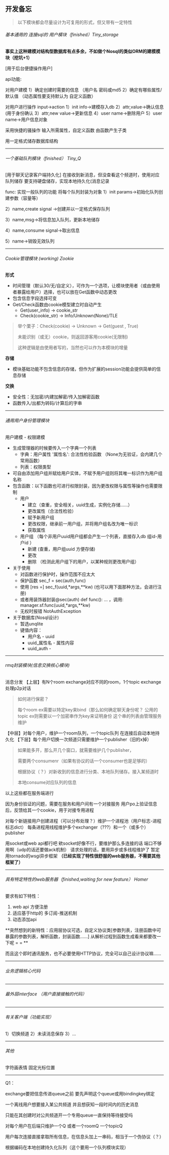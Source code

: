 ## 开发备忘

> 以下模块都会尽量设计为可复用的形式，但又带有一定特性

###### 基本通用的 连接sql的 用户模块（finished）Tiny_storage

**事实上这种建模对结构型数据库有点多余，不如做个Nosql的类似ORM的建模模块（挖坑+1）**

[用于后台便捷操作用户] 

api功能:

对用户建模
1）确定创建时需要的信息 （用户名 密码或md5
2）确定有哪些属性/默认值
（动态属性要支持默认为 自定义函数）

对用户进行操作
input->action
1）init info->建模存入db
2）attr,value->确认信息 (用于身份确认
3）attr,new value->更新信息
4）user name->删除用户
5）user name->用户信息对象


采用快捷的骚操作
输入所需属性，自定义函数
由函数产生子类

用一定格式储存数据库结构

---

###### 一个基础队列模块（finished） Tiny_Q

[用于聊天记录客户端持久化]
在接收到新消息，但没查看这个频道时，使用对应队列储存
要支持硬盘储存，实现本地持久化(消息记录

func:
实现一般队列的功能
将每个队列封装为对象
1）init params->初始化队列创建参数（容量等）

2）name,create signal ->创建并以一定格式保存队列

3）name,msg->将信息加入队列，更新本地储存

4）name,consume signal->取出信息

5）name->销毁无效队列

---

###### Cookie管理模块 (working)  Zookie

**形式**

- 时间管理（默认30/无/自定义），可作为一个选项，让模块使用者（或由使用者暴露给用户）选择，也可以放在Get函数中动态更改
- 包含信息字段选择可变
- Get/Check函数由cookie模型建立时自动产生
  - Get(user_info) -> cookie_str
  - Check(cookie_str) -> Info/Unknown(None)/TLE 

>举个栗子：Check(cookie) -> Unknown -> Get(guest , True) 
>
>未能识别（或无）cookie，则返回游客用cookie(无限制)
>
>这种逻辑是由使用者写的，当然也可以作为本模块的增量

**存储**

- 模块基础功能不包含信息的存储，但作为扩展的session功能会提供简单的信息存储

**交换**

- 安全性：无加密/内建加解密/传入加解密函数
- 函数传入/出都为转码/计算后的字串

---

###### 通用用户身份管理模块

用户建模 - 权限建模

- 生成管理器的时候要传入一个字典一个列表
  - 字典：用户属性 '属性名': 合法性检验函数 （None为无验证，会内建几个常用函数）
  - 列表：权限类型
- 可自由添加用户组并赋给用户实体，不赋予用户组则将其唯一标识作为用户组名称
- 包含函数：以下函数也可进行权限封装，因为更改权限与属性等操作也需要限制
  - 用户 
    - 建立（查重，安全相关，uuid生成，实例化存储......）
    - 更改属性（合法性检验）
    - 赋予新用户组
    - 更改权限，继承前一用户组，并将用户组名改为唯一标识
    - 获取属性 
  - 用户组 （每个非用户uuid用户组都会产生一个列表，直接存入db 组id-用户id ）
    - 新建 (查重，用户组uuid 方便存储)
    - 更改
    - 删除 （检测此用户组下的用户，以某种规则更改用户组）
- 关于使用
  - 对函数进行保护时，操作范围不应太大
  - 保护函数 sec_f = sec(auth,func)  
  - 使用 [res =] sec_f(uuid,*args,**kw) (也可以用下面那种方法，会进行注册)
  - 或者用装饰器封装@sec(auth) def func(): ... ，调用: manager.sf.func(uuid,*args,**kw)
  - 无权时报错 NotAuthException
- 关于数据库(Nosql设计)
  - 暂选unqlite
  - 键值内容：
    - 用户名 - uuid
    - uuid_属性名 - 属性内容
    - uuid_auth - 

---

###### rmq封装模块(信息交换核心模块)

消息分发
【上层】有N个room exchange对应不同的room，1个topic exchange处理p2p对话

> 如何进行保密？
>
> 每个room ex需要以特定key来bind（那么如何确定聊天身份呢？
> 公用的topic ex则需要以一个加密串作为key来证明身份 这个串的列表由管理服务维护

【中层】对每个用户，维护一个room队列，一个topic队列 在连接后自动本地持久化
【下层】每个用户切换一次频道只需要维护一个publisher（旧的x掉）

> 如果能多开，那么开几个窗口，就需要维护几个publisher，
>
> 需要两个consumenr（如果有协议的话一个consumer也是足够的）
>
> 根据协议（？）对新收到的信息进行分类、本地队列储存。接入某频道时	
>
> 本地consume对应队列的信息

以上这些都在服务端进行

因为身份验证的问题，需要在服务和用户间有一个对接服务
用户po上验证信息后，反馈给其一个cookie，用于对接专用进程

对每个新链接用户创建进程（可以分布处理？）维护一个进程池（用户标志-进程标志dict）
每条进程用线程维护多个exchanger（???）和一个（或多个）publisher

用socket或web api都行吧 欸socket好像不行，要维护那么多连接的话 端口不够用啊（udp的话还要做ack机制）
请求处理的话，要用异步或多线程维护了 暂定用tornado的wsgi异步框架
**（已经实现了特性很舒服的web服务器，不需要其他框架了）**

---

###### 具有特定特性的web服务器（finished,waiting for new feature） Homer

要求有如下特性：

1. web api 方便注册
2. 适应基于http的 多订阅-推送机制
3. 动态添加api

**突然想到的新特性：应用层协议可选，自定义协议类[参数列表，注册函数中可暴露的参数列表，解析函数，封装函数......] 从解析过程到函数生成看来都要改一下呢 = = **

而且这个即时通讯服务，也不必要使用HTTP协议，完全可以自己设计协议嘛......

---

###### 业务逻辑核心代码

---

###### 最外层interface （用户直接接触的代码）

---

###### 有关客户端（功能实现）

1）切换频道
2）未读消息保存
3）...

---

###### 其他

字符画表情
固定光标位置

---

Q1：

exchange要把信息传进queue之前 要先声明这个queue或用bindingkey绑定 

一个离线用户想要接入某公共频道 并且想获知一段时间内的历史消息

只能在其创建时对公共频道开一个专用queue一直保持等待接受吗

对每个用户在后端只维护一个Q 或者一个roomQ 一个topicQ 

用户每次连接直接拿取所有信息，在信息头加上一串码，相当于一个伪协议（？）

根据编码在本地创建持久化队列（这个要用一个队列模块实现）